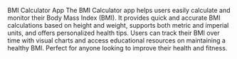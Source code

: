 BMI Calculator App
The BMI Calculator app helps users easily calculate and monitor their Body Mass Index (BMI). It provides quick and accurate BMI calculations based on height and weight, supports both metric and imperial units, and offers personalized health tips. Users can track their BMI over time with visual charts and access educational resources on maintaining a healthy BMI. Perfect for anyone looking to improve their health and fitness.

